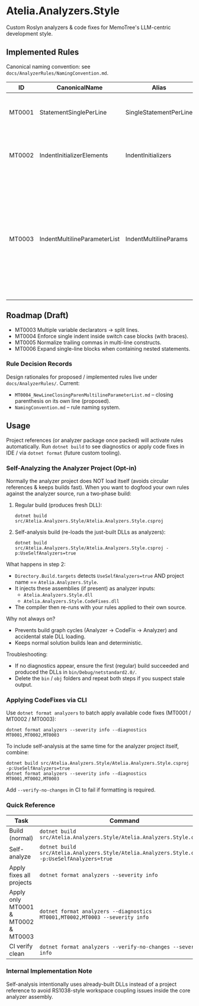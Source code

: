 # Atelia.Analyzers.Style

Custom Roslyn analyzers & code fixes for MemoTree's LLM-centric development style.

## Implemented Rules

Canonical naming convention: see `docs/AnalyzerRules/NamingConvention.md`.

| ID | CanonicalName | Alias | Category | AutoFix | Notes |
|----|---------------|-------|----------|---------|-------|
| MT0001 | StatementSinglePerLine | SingleStatementPerLine | Formatting | Yes | One physical line = max one simple statement. |
| MT0002 | IndentInitializerElements | IndentInitializers | Formatting | Yes | Each initializer element line exactly one indent (+4) from `{` line. |
| MT0003 | IndentMultilineParameterList | IndentMultilineParams | Formatting | Yes | Declaration parameter + invocation argument lists (temporary): each parameter line (excluding '(' line) indented one level; comment-start lines ignored. |

## Roadmap (Draft)
- MT0003 Multiple variable declarators -> split lines.
- MT0004 Enforce single indent inside switch case blocks (with braces).
- MT0005 Normalize trailing commas in multi-line constructs.
- MT0006 Expand single-line blocks when containing nested statements.

### Rule Decision Records
Design rationales for proposed / implemented rules live under `docs/AnalyzerRules/`.
Current:
- `MT0004_NewLineClosingParenMultilineParameterList.md` – closing parenthesis on its own line (proposed).
- `NamingConvention.md` – rule naming system.

## Usage
Project references (or analyzer package once packed) will activate rules automatically. Run `dotnet build` to see diagnostics or apply code fixes in IDE / via `dotnet format` (future custom tooling).

### Self-Analyzing the Analyzer Project (Opt-in)
Normally the analyzer project does NOT load itself (avoids circular references & keeps builds fast). When you want to dogfood your own rules against the analyzer source, run a two‑phase build:

1. Regular build (produces fresh DLL):
	```
	dotnet build src/Atelia.Analyzers.Style/Atelia.Analyzers.Style.csproj
	```
2. Self-analysis build (re-loads the just-built DLLs as analyzers):
	```
	dotnet build src/Atelia.Analyzers.Style/Atelia.Analyzers.Style.csproj -p:UseSelfAnalyzers=true
	```

What happens in step 2:
* `Directory.Build.targets` detects `UseSelfAnalyzers=true` AND project name == `Atelia.Analyzers.Style`.
* It injects these assemblies (if present) as analyzer inputs:
  - `Atelia.Analyzers.Style.dll`
  - `Atelia.Analyzers.Style.CodeFixes.dll`
* The compiler then re-runs with your rules applied to their own source.

Why not always on?
* Prevents build graph cycles (Analyzer -> CodeFix -> Analyzer) and accidental stale DLL loading.
* Keeps normal solution builds lean and deterministic.

Troubleshooting:
* If no diagnostics appear, ensure the first (regular) build succeeded and produced the DLLs in `bin/Debug/netstandard2.0/`.
* Delete the `bin` / `obj` folders and repeat both steps if you suspect stale output.

### Applying CodeFixes via CLI
Use `dotnet format analyzers` to batch apply available code fixes (MT0001 / MT0002 / MT0003):
```
dotnet format analyzers --severity info --diagnostics MT0001,MT0002,MT0003
```
To include self-analysis at the same time for the analyzer project itself, combine:
```
dotnet build src/Atelia.Analyzers.Style/Atelia.Analyzers.Style.csproj -p:UseSelfAnalyzers=true
dotnet format analyzers --severity info --diagnostics MT0001,MT0002,MT0003
```
Add `--verify-no-changes` in CI to fail if formatting is required.

### Quick Reference
| Task | Command |
|------|---------|
| Build (normal) | `dotnet build src/Atelia.Analyzers.Style/Atelia.Analyzers.Style.csproj` |
| Self-analyze | `dotnet build src/Atelia.Analyzers.Style/Atelia.Analyzers.Style.csproj -p:UseSelfAnalyzers=true` |
| Apply fixes all projects | `dotnet format analyzers --severity info` |
| Apply only MT0001 & MT0002 & MT0003 | `dotnet format analyzers --diagnostics MT0001,MT0002,MT0003 --severity info` |
| CI verify clean | `dotnet format analyzers --verify-no-changes --severity info` |

### Internal Implementation Note
Self-analysis intentionally uses already-built DLLs instead of a project reference to avoid RS1038-style workspace coupling issues inside the core analyzer assembly.
